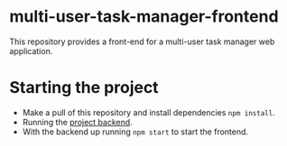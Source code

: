 # multi-user-task-manager-frontend
This repository provides a front-end for a multi-user task manager web application.

# Starting the project
* Make a pull of this repository and install dependencies `npm install`.
* Running the [project backend](https://github.com/richardpassos01/multi-user-task-manager-backend).
* With the backend up running `npm start` to start the frontend.
